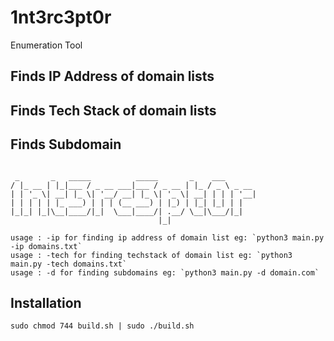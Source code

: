 # 1nt3rc3pt0r
Enumeration Tool

## Finds IP Address of domain lists

## Finds Tech Stack of domain lists

## Finds Subdomain

```

 _       _   _____          _____       _    ___       
/ |_ __ | |_|___ / _ __ ___|___ / _ __ | |_ / _ \ _ __ 
| | '_ \| __| |_ \| '__/ __| |_ \| '_ \| __| | | | '__|
| | | | | |_ ___) | | | (__ ___) | |_) | |_| |_| | |   
|_|_| |_|\__|____/|_|  \___|____/| .__/ \__|\___/|_|   
                                 |_|                   
            
usage : -ip for finding ip address of domain list eg: `python3 main.py -ip domains.txt` 
usage : -tech for finding techstack of domain list eg: `python3 main.py -tech domains.txt`
usage : -d for finding subdomains eg: `python3 main.py -d domain.com`
```

## Installation

```
sudo chmod 744 build.sh | sudo ./build.sh
```
